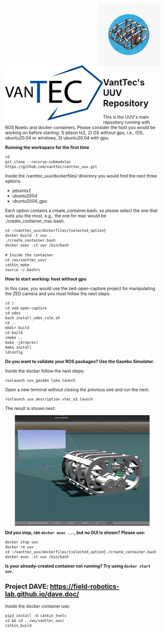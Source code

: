 <p align="right">
  <img src="docs/uuv.jpeg" width="200" height="200" align="center"/>
  <img src="docs/vanttec.png" width="320" height="180" align="left"/>
</p>

# VantTec's UUV Repository

This is the UUV's main repository running with ROS Noetic and docker containers. Please consider the host you would be working on before starting: 1) jetson tx2, 2) OS without gpu, i.e., iOS, ubuntu20.04 or windows, 3) ubuntu20.04 with gpu.

**Running the workspace for the first time**

```Shell
cd
git clone --recurse-submodules https://github.com/vanttec/vanttec_uuv.git
```

Inside the /vanttec_uuv/dockerfiles/ directory you would find the next three options: 
* jetsontx2
* ubuntu2004
* ubuntu2004_gpu

Each option contains a create_container.bash, so please select the one that suits you the most, e.g., the one for mac would be ./create_container_mac.bash.

```Shell
cd ~/vanttec_uuv/dockerfiles/{selected_option}
docker build -t uuv .
./create_container.bash
docker exec -it uuv /bin/bash

# Inside the container
cd /ws/vanttec_uuv/
catkin_make
source ~/.bashrc
```

**How to start working: host without gpu**

In this case, you would use the zed-open-capture project for manipulating the ZED camera and you must follow the next steps:

```Shell
cd /
cd zed-open-capture
cd udev 
bash install_udev_rule.sh
cd ..
mkdir build
cd build
cmake ..
make -j$(nproc)
make install
ldconfig
```

**Do you want to validate your ROS packages? Use the Gazebo Simulator.**

Inside the docker follow the next steps:
```Shell
roslaunch uuv_gazebo lake.launch
```
Open a new terminal without closing the previous one and run the next:
```Shell
roslaunch uuv_description vtec_u3.launch
```
The result is shown next:

<p align="center">
  <img src="docs/gazebo_uuv.png" width="440" height="360" align="center"/>
</p>

**Did you stop, ran ```docker exec ...```, but no GUI is shown? Please use:**
```Shell
docker stop uuv
docker rm uuv
cd ~/vanttec_uuv/dockerfiles/{selected_option}./create_container.bash
docker exec -it uuv /bin/bash
```

**Is your already-created container not running? Try using ```docker start uuv```.**


## Project DAVE: https://field-robotics-lab.github.io/dave.doc/
Inside the docker container use:
```Shell
pip3 install -U catkin_tools
cd && cd ../ws/vanttec_uuv/
catkin_build
```
